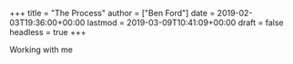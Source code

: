 +++
title = "The Process"
author = ["Ben Ford"]
date = 2019-02-03T19:36:00+00:00
lastmod = 2019-03-09T10:41:09+00:00
draft = false
headless = true
+++

Working with me

